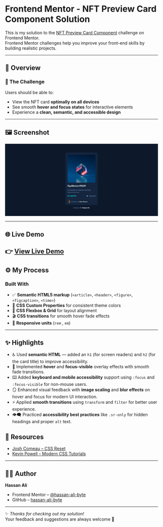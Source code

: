 # Frontend Mentor - NFT Preview Card Component Solution

This is my solution to the [NFT Preview Card Component](https://www.frontendmentor.io/challenges/nft-preview-card-component-SbdUL_w0U) challenge on Frontend Mentor.  
Frontend Mentor challenges help you improve your front-end skills by building realistic projects.

---

## 📌 Overview

### 🔹 The Challenge

Users should be able to:

- View the NFT card **optimally on all devices**
- See smooth **hover and focus states** for interactive elements
- Experience a **clean, semantic, and accessible design**

---

## 🖼️ Screenshot

![Screenshot](design/screenshot.png)

---

## 🌐 Live Demo

## 👉 [View Live Demo](https://hassan-ali-byte.github.io/nft-preview-card-component-main/)

## ⚙️ My Process

### Built With

- ✅ **Semantic HTML5 markup** (`<article>`, `<header>`, `<figure>`, `<figcaption>`, `<time>`)
- 🎨 **CSS Custom Properties** for consistent theme colors
- 🧩 **CSS Flexbox & Grid** for layout alignment
- 🎬 **CSS transitions** for smooth hover fade effects
- 📐 **Responsive units** (`rem` , `em`)

---

## ✨ Highlights

- ♿ Used **semantic HTML** — added an `h1` (for screen readers) and `h2` (for the card title) to improve accessibility.
- 🎨 Implemented **hover** and **focus-visible** overlay effects with smooth fade transitions.
- ⌨️ Added **keyboard and mobile accessibility** support using `:focus` and `:focus-visible` for non-mouse users.
- 🪞 Enhanced visual feedback with **image scaling** and **blur effects** on hover and focus for modern UI interaction.
- ⚡ Applied **smooth transitions** using `transform` and `filter` for better user experience.
- 👁️‍🗨️ Practiced **accessibility best practices** like `.sr-only` for hidden headings and proper `alt` text.

## 🔗 Resources

- [Josh Comeau – CSS Reset](https://www.joshwcomeau.com/css/custom-css-reset/)
- [Kevin Powell – Modern CSS Tutorials](https://www.youtube.com/@KevinPowell)

---

## 👨‍💻 Author

**Hassan Ali**

- Frontend Mentor – [@hassan-ali-byte](https://www.frontendmentor.io/profile/hassan-ali-byte)
- GitHub – [hassan-ali-byte](https://github.com/hassan-ali-byte)

---

✨ _Thanks for checking out my solution!_  
Your feedback and suggestions are always welcome 🙌
